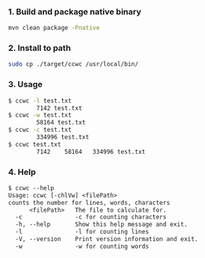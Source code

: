 ### 1. Build and package native binary
```sh 
mvn clean package -Pnative
```
### 2. Install to path
```sh 
sudo cp ./target/ccwc /usr/local/bin/
```
### 3. Usage
```sh
$ ccwc -l test.txt
        7142 test.txt
$ ccwc -w test.txt
        58164 test.txt
$ ccwc -c test.txt
        334996 test.txt
$ ccwc test.txt
        7142    58164   334996 test.txt
```

### 4. Help
```txt
$ ccwc --help
Usage: ccwc [-chlVw] <filePath>
counts the number for lines, words, characters
      <filePath>   The file to calculate for.
  -c               -c for counting characters
  -h, --help       Show this help message and exit.
  -l               -l for counting lines
  -V, --version    Print version information and exit.
  -w               -w for counting words
```
